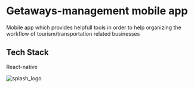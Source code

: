 
# Getaways-management mobile app
Mobile app which provides helpfull tools in order to help organizing the workflow of tourism/transportation related businesses 


## Tech Stack

 React-native

![splash_logo](https://user-images.githubusercontent.com/62842853/175918249-5a48e05c-e3da-437a-a047-fd8abdc8845b.png)

